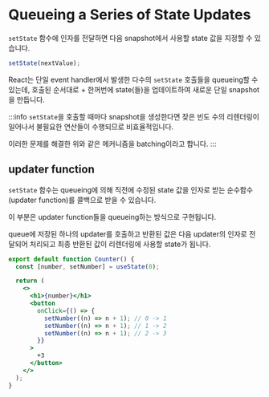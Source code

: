 # Queueing a Series of State Updates

`setState` 함수에 인자를 전달하면 다음 snapshot에서 사용할 state 값을 지정할 수 있습니다.

```jsx
setState(nextValue);
```

React는 단일 event handler에서 발생한 다수의 `setState` 호출들을 queueing할 수 있는데, 호출된 순서대로 + 한꺼번에 state(들)을 업데이트하여 새로운 단일 snapshot을 만듭니다.

:::info
`setState`을 호출할 때마다 snapshot을 생성한다면 잦은 빈도 수의 리렌더링이 일어나서 불필요한 연산들이 수행되므로 비효율적입니다.

이러한 문제를 해결한 위와 같은 메커니즘을 batching이라고 합니다.
:::

## updater function

`setState` 함수는 queueing에 의해 직전에 수정된 state 값을 인자로 받는 순수함수(updater function)를 콜백으로 받을 수 있습니다.

이 부분은 updater function들을 queueing하는 방식으로 구현됩니다.

queue에 저장된 하나의 updater를 호출하고 반환된 값은 다음 updater의 인자로 전달되어 처리되고 최종 반환된 값이 리렌더링에 사용할 state가 됩니다.

```jsx
export default function Counter() {
  const [number, setNumber] = useState(0);

  return (
    <>
      <h1>{number}</h1>
      <button
        onClick={() => {
          setNumber((n) => n + 1); // 0 -> 1
          setNumber((n) => n + 1); // 1 -> 2
          setNumber((n) => n + 1); // 2 -> 3
        }}
      >
        +3
      </button>
    </>
  );
}
```
